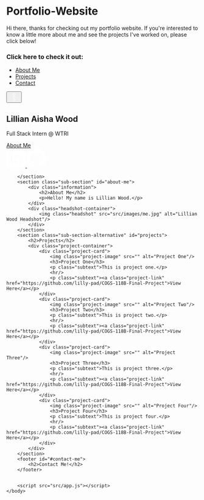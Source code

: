 # Portfolio-Website

Hi there, thanks for checking out my portfolio website. If you're interested to know a little more about me and see the projects I've worked on, please click below!

### Click here to check it out: 

<!DOCTYPE html>
<html lang="en">
    <head>
        <meta charset="UTF-8" />
        <link rel="stylesheet" href="src/styles.css" />
        <link rel="preconnect" href="https://fonts.googleapis.com">
        <link rel="preconnect" href="https://fonts.gstatic.com" crossorigin>
        <link href="https://fonts.googleapis.com/css2?family=Cabin:wght@400;500;600;700&display=swap" rel="stylesheet">
        <title>Portfolio</title>
    </head>
    <body>
        <section class="hero">
            <nav>
                <!-- <div>LOGO</div> -->
                <ul id="nav-list">
                    <li><a href="#about-me">About Me</a></li>
                    <li><a href="#projects">Projects</a></li>
                    <li><a href="#contact-me">Contact</a></li>
                </ul>
                <button class="hamburger" id="hamburger">
                   <a>
                    <svg width="24" height="24" xmlns="http://www.w3.org/2000/svg" fill="#ffffff" fill-rule="evenodd" clip-rule="evenodd"><path d="M12 16c1.656 0 3 1.344 3 3s-1.344 3-3 3-3-1.344-3-3 1.344-3 3-3zm0 1c1.104 0 2 .896 2 2s-.896 2-2 2-2-.896-2-2 .896-2 2-2zm0-8c1.656 0 3 1.344 3 3s-1.344 3-3 3-3-1.344-3-3 1.344-3 3-3zm0 1c1.104 0 2 .896 2 2s-.896 2-2 2-2-.896-2-2 .896-2 2-2zm0-8c1.656 0 3 1.344 3 3s-1.344 3-3 3-3-1.344-3-3 1.344-3 3-3zm0 1c1.104 0 2 .896 2 2s-.896 2-2 2-2-.896-2-2 .896-2 2-2z"/></svg>
                   </a>
                </button>
            </nav>
            <div class="hero-area">
                <div class="hero-text">
                    <h1>Lillian Aisha Wood</h1>
                    <p>Full Stack Intern @ WTRI</p>
                    <div class="button"><a href="#about-me">About Me</a></div>
                </div>
                <div class="socials">
                    <a href=https://www.linkedin.com/in/lillian-wood-b49ab3172?lipi=urn%3Ali%3Apage%3Ad_flagship3_profile_view_base_contact_details%3B1%2BaFARIxRd6hzckfHhKJlw%3D%3D" class="social">
                        <svg xmlns="http://www.w3.org/2000/svg" fill="#ffffff" width="50" height="50" viewBox="0 0 24 24"><path d="M19 0h-14c-2.761 0-5 2.239-5 5v14c0 2.761 2.239 5 5 5h14c2.762 0 5-2.239 5-5v-14c0-2.761-2.238-5-5-5zm-11 19h-3v-11h3v11zm-1.5-12.268c-.966 0-1.75-.79-1.75-1.764s.784-1.764 1.75-1.764 1.75.79 1.75 1.764-.783 1.764-1.75 1.764zm13.5 12.268h-3v-5.604c0-3.368-4-3.113-4 0v5.604h-3v-11h3v1.765c1.396-2.586 7-2.777 7 2.476v6.759z"/></svg>
                    </a>
                    <a href="https://github.com/lilly-pad" class="social">
                        <svg xmlns="http://www.w3.org/2000/svg" fill="#ffffff" width="50" height="50" viewBox="0 0 24 24"><path d="M12 0c-6.626 0-12 5.373-12 12 0 5.302 3.438 9.8 8.207 11.387.599.111.793-.261.793-.577v-2.234c-3.338.726-4.033-1.416-4.033-1.416-.546-1.387-1.333-1.756-1.333-1.756-1.089-.745.083-.729.083-.729 1.205.084 1.839 1.237 1.839 1.237 1.07 1.834 2.807 1.304 3.492.997.107-.775.418-1.305.762-1.604-2.665-.305-5.467-1.334-5.467-5.931 0-1.311.469-2.381 1.236-3.221-.124-.303-.535-1.524.117-3.176 0 0 1.008-.322 3.301 1.23.957-.266 1.983-.399 3.003-.404 1.02.005 2.047.138 3.006.404 2.291-1.552 3.297-1.23 3.297-1.23.653 1.653.242 2.874.118 3.176.77.84 1.235 1.911 1.235 3.221 0 4.609-2.807 5.624-5.479 5.921.43.372.823 1.102.823 2.222v3.293c0 .319.192.694.801.576 4.765-1.589 8.199-6.086 8.199-11.386 0-6.627-5.373-12-12-12z"/></svg>
                    </a>
                </div>
            </div>
            
        </section>
        <section class="sub-section" id="about-me">
            <div class="information">
                <h2>About Me</h2>
                <p>Hello! My name is Lillian Wood.</p>
            </div>
            <div class="headshot-container">
                <img class="headshot" src="src/images/me.jpg" alt="Lillian Wood Headshot"/>
            </div>
        </section>
        <section class="sub-section-alternative" id="projects">
            <h2>Projects</h2>
            <div class="project-container">
                <div class="project-card">
                    <img class="project-image" src="" alt="Project One"/>
                    <h3>Project One</h3>
                    <p class="subtext">This is project one.</p>
                    <hr/>
                    <p class="subtext"><a class="project-link" href="https://github.com/lilly-pad/COGS-118B-Final-Project">View Here</a></p>
                </div>
                <div class="project-card">
                    <img class="project-image" src="" alt="Project Two"/>
                    <h3>Project Two</h3>
                    <p class="subtext">This is project two.</p>
                    <hr/>
                    <p class="subtext"><a class="project-link" href="https://github.com/lilly-pad/COGS-118B-Final-Project">View Here</a></p>
                </div>
                <div class="project-card">
                    <img class="project-image" src="" alt="Project Three"/>
                    <h3>Project Three</h3>
                    <p class="subtext">This is project three.</p>
                    <hr/>
                    <p class="subtext"><a class="project-link" href="https://github.com/lilly-pad/COGS-118B-Final-Project">View Here</a></p>
                </div>
                <div class="project-card">
                    <img class="project-image" src="" alt="Project Four"/>
                    <h3>Project Four</h3>
                    <p class="subtext">This is project four.</p>
                    <hr/>
                    <p class="subtext"><a class="project-link" href="https://github.com/lilly-pad/COGS-118B-Final-Project">View Here</a></p>
                </div>
            </div>
        </section>
        <footer id="#contact-me">
            <h2>Contact Me!</h2>
        </footer>


        <script src="src/app.js"></script>
    </body>
</html>
